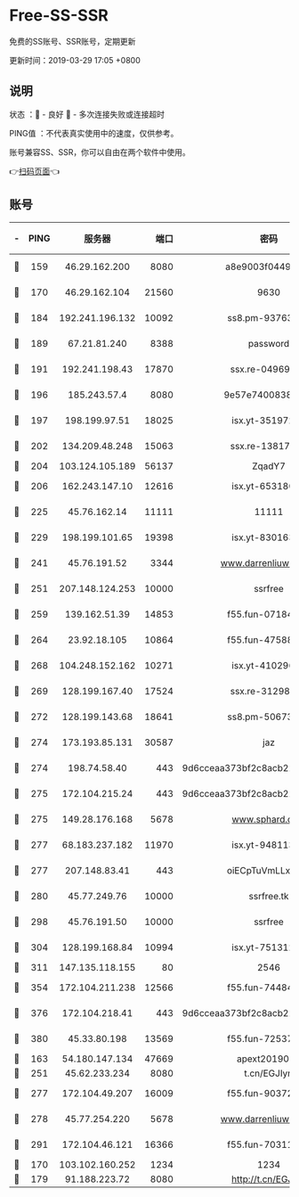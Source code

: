 # Free-SS-SSR

免费的SS账号、SSR账号，定期更新

更新时间：2019-03-29 17:05 +0800

## 说明

状态     ：🙂 - 良好 🙁 - 多次连接失败或连接超时

PING值   ：不代表真实使用中的速度，仅供参考。

账号兼容SS、SSR，你可以自由在两个软件中使用。

👉[扫码页面](https://liesauer.github.io/Free-SS-SSR/)👈

## 账号

|-|PING|服务器|端口|密码|加密方式|区域|
|:----:|:----:|:-----:|-----:|:----:|:----:|:----:|
|🙂|159|46.29.162.200|8080|a8e9003f0449cea5|chacha20-ietf|RU|
|🙂|170|46.29.162.104|21560|9630|aes-128-ctr|RU|
|🙂|184|192.241.196.132|10092|ss8.pm-93763779|aes-256-cfb|US|
|🙂|189|67.21.81.240|8388|password|aes-256-cfb|US|
|🙂|191|192.241.198.43|17870|ssx.re-04969397|aes-256-cfb|US|
|🙂|196|185.243.57.4|8080|9e57e7400838a01e|chacha20-ietf|US|
|🙂|197|198.199.97.51|18025|isx.yt-35197208|aes-256-cfb|US|
|🙂|202|134.209.48.248|15063|ssx.re-13817997|aes-256-cfb|US|
|🙂|204|103.124.105.189|56137|ZqadY7|chacha20|US|
|🙂|206|162.243.147.10|12616|isx.yt-65318053|aes-256-cfb|US|
|🙂|225|45.76.162.14|11111|11111|aes-256-cfb|SG|
|🙂|229|198.199.101.65|19398|isx.yt-83016389|aes-256-cfb|US|
|🙂|241|45.76.191.52|3344|www.darrenliuwei.com|aes-256-cfb|JP|
|🙂|251|207.148.124.253|10000|ssrfree|aes-256-cfb|SG|
|🙂|259|139.162.51.39|14853|f55.fun-07184918|aes-256-cfb|SG|
|🙂|264|23.92.18.105|10864|f55.fun-47588701|aes-256-cfb|US|
|🙂|268|104.248.152.162|10271|isx.yt-41029638|aes-256-cfb|SG|
|🙂|269|128.199.167.40|17524|ssx.re-31298254|aes-256-cfb|SG|
|🙂|272|128.199.143.68|18641|ss8.pm-50673139|aes-256-cfb|SG|
|🙂|274|173.193.85.131|30587|jaz|aes-256-cfb|US|
|🙂|274|198.74.58.40|443|9d6cceaa373bf2c8acb22e60b6a58be6|aes-256-cfb|US|
|🙂|275|172.104.215.24|443|9d6cceaa373bf2c8acb22e60b6a58be6|aes-256-cfb|US|
|🙂|275|149.28.176.168|5678|www.sphard.com|aes-256-cfb|AU|
|🙂|277|68.183.237.182|11970|isx.yt-94811396|aes-256-cfb|SG|
|🙂|277|207.148.83.41|443|oiECpTuVmLLxk4Ts|aes-256-cfb|AU|
|🙂|280|45.77.249.76|10000|ssrfree.tk|aes-256-cfb|SG|
|🙂|298|45.76.191.50|10000|ssrfree|aes-256-cfb|SG|
|🙂|304|128.199.168.84|10994|isx.yt-75131252|aes-256-cfb|SG|
|🙂|311|147.135.118.155|80|2546|chacha20|US|
|🙂|354|172.104.211.238|12566|f55.fun-74484469|aes-256-cfb|US|
|🙂|376|172.104.218.41|443|9d6cceaa373bf2c8acb22e60b6a58be6|aes-256-cfb|US|
|🙂|380|45.33.80.198|13569|f55.fun-72537526|aes-256-cfb|US|
|🙂|163|54.180.147.134|47669|apext2019001|chacha20|KR|
|🙂|251|45.62.233.234|8080|t.cn/EGJIyrl|rc4-md5|CA|
|🙂|277|172.104.49.207|16009|f55.fun-90372646|aes-256-cfb|SG|
|🙂|278|45.77.254.220|5678|www.darrenliuwei.com|aes-256-cfb|SG|
|🙂|291|172.104.46.121|16366|f55.fun-70311156|aes-256-cfb|SG|
|🙁|170|103.102.160.252|1234|1234|rc4-md5|JP|
|🙁|179|91.188.223.72|8080|http://t.cn/EGJIyrl|rc4-md5|RU|
